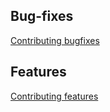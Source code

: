 ## Bug-fixes

[Contributing bugfixes](.gitlab/contributing/contributing_bugfix.md)

## Features

[Contributing features](.gitlab/contributing/contributing_feature.md)
